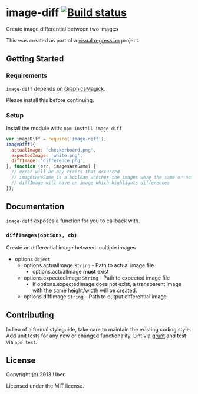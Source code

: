 # image-diff [![Build status](https://travis-ci.org/uber/image-diff.png?branch=master)](https://travis-ci.org/uber/image-diff)

Create image differential between two images

This was created as part of a [visual regression][] project.

[visual regression]: http://www.youtube.com/watch?v=1wHr-O6gEfc

## Getting Started
### Requirements
`image-diff` depends on [GraphicsMagick][].

Please install this before continuing.

[GraphicsMagick]: http://graphicsmagick.org/

### Setup
Install the module with: `npm install image-diff`

```javascript
var imageDiff = require('image-diff');
imageDiff({
  actualImage: 'checkerboard.png',
  expectedImage: 'white.png',
  diffImage: 'difference.png',
}, function (err, imagesAreSame) {
  // error will be any errors that occurred
  // imagesAreSame is a boolean whether the images were the same or not
  // diffImage will have an image which highlights differences
});
```

## Documentation
`image-diff` exposes a function for you to callback with.

### `diffImages(options, cb)`
Create an differential image between multiple images

- options `Object`
    - options.actualImage `String` - Path to actual image file
        - options.actualImage **must** exist
    - options.expectedImage `String` - Path to expected image file
        - If options.expectedImage does not exist, a transparent image with the same height/width will be created.
    - options.diffImage `String` - Path to output differential image

## Contributing
In lieu of a formal styleguide, take care to maintain the existing coding style. Add unit tests for any new or changed functionality. Lint via [grunt](https://github.com/gruntjs/grunt) and test via `npm test`.

## License
Copyright (c) 2013 Uber

Licensed under the MIT license.

